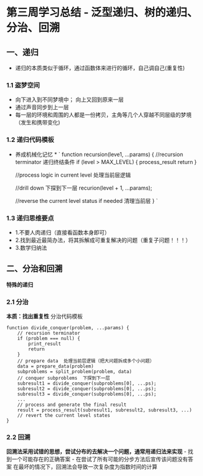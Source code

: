 # 第三周学习总结 - 泛型递归、树的递归、分治、回溯 #

## 一、递归 ##
- 递归的本质类似于循环，通过函数体来进行的循环，自己调自己(重复性)
### 1.1 盗梦空间 ###
- 向下进入到不同梦境中； 向上又回到原来一层
- 通过声音同步到上一层
- 每一层的环境和周围的人都是一份拷贝，主角等几个人穿越不同层级的梦境（发生和携带变化)
### 1.2 递归代码模板 ###
* 养成机械化记忆 *
`
function recursion(leve1, ...params) {
    //recursion terminator 递归终结条件
    if (level > MAX_LEVEL) {
        process_result
        return 
    }

    //process logic in current level 处理当前层逻辑

    //drill down 下探到下一层
    recurion(level + 1, ...params);

    //reverse the current level status if needed  清理当前层
}
`
### 1.3 递归思维要点 ###
- 1.不要人肉递归（直接看函数本身即可）
- 2.找到最近最简办法，将其拆解成可重复解决的问题（重复子问题！！！）
- 3.数学归纳法 

## 二、分治和回溯 ## 
**特殊的递归**
### 2.1 分治 ###
**本质：找出重复性**
分治代码模板
```
function divide_conquer(problem, ...params) {
    // recursion terminator 
    if (problem === null) {
        print_result
        return
    }
    // prepare data  处理当前层逻辑（把大问题拆成多个小问题）
    data = prepare_data(problem)
    subproblems = split_problem(problem, data)
    // conquer subproblems  下探到下一层
    subresult1 = divide_conquer(subproblems[0], ...ps);
    subresult2 = divide_conquer(subproblems[0], ...ps);
    subresult3 = divide_conquer(subproblems[0], ...ps);
    ...
    // process and generate the final result
    result = process_result(subresult1, subresult2, subresult3, ...)
    // revert the current level states
}
```

### 2.2 回溯 ###
**回溯法采用试错的思想，尝试分布的去解决一个问题，通常用递归法来实现**
    - 找到一个可能存在的正确答案
    - 在尝试了所有可能的分步方法后宣传该问题没有答案
    在最坏的情况下，回溯法会导致一次复杂度为指数时间的计算
